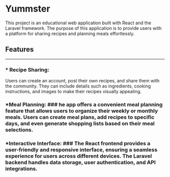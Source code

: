 # Yummster
This project is an educational web application built with React and the Laravel framework. The purpose of this application is to provide users with a platform for sharing recipes and planning meals effortlessly.

## Features
- - - -
### * Recipe Sharing:
Users can create an account, post their own recipes, and share them with the community. They can include details such as ingredients, cooking instructions, and images to make their recipes visually appealing.

### *Meal Planning: ### he app offers a convenient meal planning feature that allows users to organize their weekly or monthly meals. Users can create meal plans, add recipes to specific days, and even generate shopping lists based on their meal selections.

### *Interactive Interface: ### The React frontend provides a user-friendly and responsive interface, ensuring a seamless experience for users across different devices. The Laravel backend handles data storage, user authentication, and API integrations.

